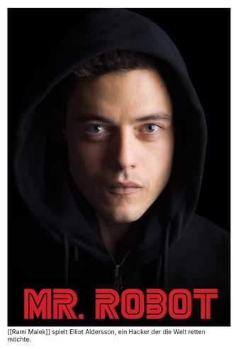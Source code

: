 ![](../../attachments/Pasted%20image%2020251023011002.png)
[[Rami Malek]] spielt Elliot Aldersson, ein Hacker der die Welt retten möchte. 
